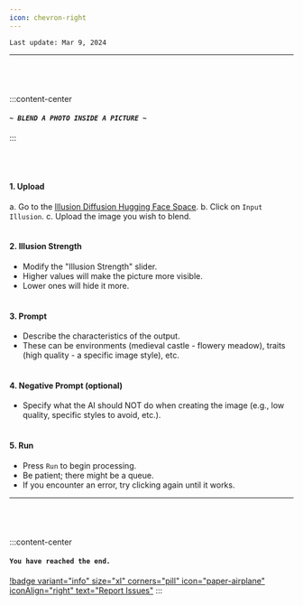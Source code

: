 ```yaml
---
icon: chevron-right
---
```


``Last update: Mar 9, 2024``
***
###### ‎ 
:::content-center
#### *`~ BLEND A PHOTO INSIDE A PICTURE ~`*
:::

###### ‎ 

#### 1. Upload
   a. Go to the <u>[Illusion Diffusion Hugging Face Space](https://huggingface.co/spaces/AP123/IllusionDiffusion)</u>.
   b. Click on ``Input Illusion``.
   c. Upload the image you wish to blend.      
‎     
#### 2. Illusion Strength
   - Modify the "Illusion Strength" slider.
   - Higher values will make the picture more visible.
   - Lower ones will hide it more.    
‎     
#### 3. Prompt
   - Describe the characteristics of the output.
   - These can be environments (medieval castle - flowery meadow), traits (high quality - a specific image style), etc.     
‎     
#### 4. Negative Prompt (optional)     
   - Specify what the AI should NOT do when creating the image (e.g., low quality, specific styles to avoid, etc.).     
‎     
#### 5. Run
   - Press `Run` to begin processing.
   - Be patient; there might be a queue.
   - If you encounter an error, try clicking again until it works.

***
###### ‎
:::content-center
#### `You have reached the end.`

[!badge variant="info" size="xl" corners="pill" icon="paper-airplane" iconAlign="right" text="Report Issues"](https://docs.ai-hub.wtf/rvc/contributions/)
:::